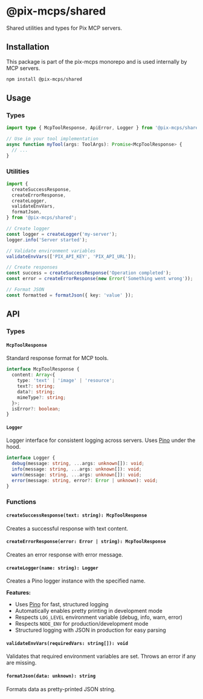 # @pix-mcps/shared

Shared utilities and types for Pix MCP servers.

## Installation

This package is part of the pix-mcps monorepo and is used internally by MCP servers.

```bash
npm install @pix-mcps/shared
```

## Usage

### Types

```typescript
import type { McpToolResponse, ApiError, Logger } from '@pix-mcps/shared';

// Use in your tool implementation
async function myTool(args: ToolArgs): Promise<McpToolResponse> {
  // ...
}
```

### Utilities

```typescript
import {
  createSuccessResponse,
  createErrorResponse,
  createLogger,
  validateEnvVars,
  formatJson,
} from '@pix-mcps/shared';

// Create logger
const logger = createLogger('my-server');
logger.info('Server started');

// Validate environment variables
validateEnvVars(['PIX_API_KEY', 'PIX_API_URL']);

// Create responses
const success = createSuccessResponse('Operation completed');
const error = createErrorResponse(new Error('Something went wrong'));

// Format JSON
const formatted = formatJson({ key: 'value' });
```

## API

### Types

#### `McpToolResponse`

Standard response format for MCP tools.

```typescript
interface McpToolResponse {
  content: Array<{
    type: 'text' | 'image' | 'resource';
    text?: string;
    data?: string;
    mimeType?: string;
  }>;
  isError?: boolean;
}
```

#### `Logger`

Logger interface for consistent logging across servers. Uses [Pino](https://github.com/pinojs/pino) under the hood.

```typescript
interface Logger {
  debug(message: string, ...args: unknown[]): void;
  info(message: string, ...args: unknown[]): void;
  warn(message: string, ...args: unknown[]): void;
  error(message: string, error?: Error | unknown): void;
}
```

### Functions

#### `createSuccessResponse(text: string): McpToolResponse`

Creates a successful response with text content.

#### `createErrorResponse(error: Error | string): McpToolResponse`

Creates an error response with error message.

#### `createLogger(name: string): Logger`

Creates a Pino logger instance with the specified name.

**Features:**
- Uses [Pino](https://github.com/pinojs/pino) for fast, structured logging
- Automatically enables pretty printing in development mode
- Respects `LOG_LEVEL` environment variable (debug, info, warn, error)
- Respects `NODE_ENV` for production/development mode
- Structured logging with JSON in production for easy parsing

#### `validateEnvVars(requiredVars: string[]): void`

Validates that required environment variables are set. Throws an error if any are missing.

#### `formatJson(data: unknown): string`

Formats data as pretty-printed JSON string.
